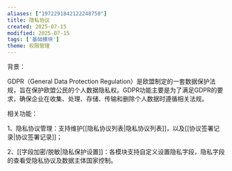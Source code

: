 ```yaml
---
aliases: ["1972291842122248750"]
title: 隐私协议
created: 2025-07-15
modified: 2025-07-15
tags: ['基础模块']
theme: 权限管理
---
```


背景：

GDPR（General Data Protection Regulation）是欧盟制定的一套数据保护法规，旨在保护欧盟公民的个人数据隐私权。GDPR功能主要是为了满足GDPR的要求，确保企业在收集、处理、存储、传输和删除个人数据时遵循相关法规。

相关功能：

1、隐私协议管理：支持维护[[隐私协议列表|隐私协议列表]]，以及[[协议签署记录|协议签署记录]]；

2、[[字段加密/脱敏|隐私保护设置]]：各模块支持自定义设置隐私字段，隐私字段的查看受隐私协议及数据主体国家控制。